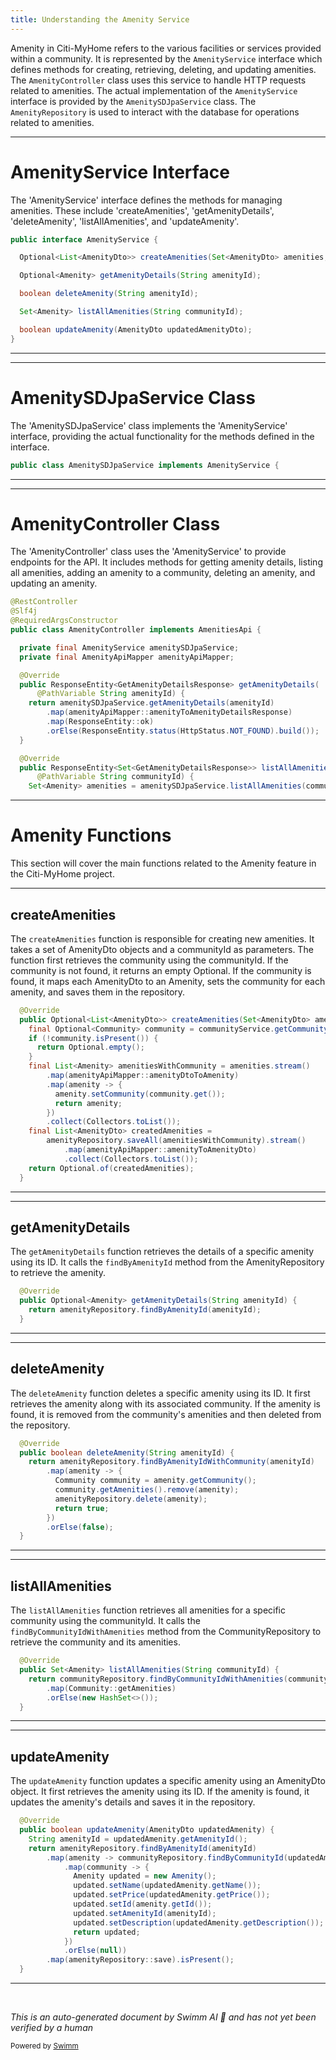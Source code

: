 ```yaml
---
title: Understanding the Amenity Service
---
```

Amenity in Citi-MyHome refers to the various facilities or services provided within a community. It is represented by the `AmenityService` interface which defines methods for creating, retrieving, deleting, and updating amenities. The `AmenityController` class uses this service to handle HTTP requests related to amenities. The actual implementation of the `AmenityService` interface is provided by the `AmenitySDJpaService` class. The `AmenityRepository` is used to interact with the database for operations related to amenities.

<SwmSnippet path="/service/src/main/java/com/myhome/services/AmenityService.java" line="25">

---

# AmenityService Interface

The 'AmenityService' interface defines the methods for managing amenities. These include 'createAmenities', 'getAmenityDetails', 'deleteAmenity', 'listAllAmenities', and 'updateAmenity'.

```java
public interface AmenityService {

  Optional<List<AmenityDto>> createAmenities(Set<AmenityDto> amenities, String communityId);

  Optional<Amenity> getAmenityDetails(String amenityId);

  boolean deleteAmenity(String amenityId);

  Set<Amenity> listAllAmenities(String communityId);

  boolean updateAmenity(AmenityDto updatedAmenityDto);
}
```

---

</SwmSnippet>

<SwmSnippet path="/service/src/main/java/com/myhome/services/springdatajpa/AmenitySDJpaService.java" line="37">

---

# AmenitySDJpaService Class

The 'AmenitySDJpaService' class implements the 'AmenityService' interface, providing the actual functionality for the methods defined in the interface.

```java
public class AmenitySDJpaService implements AmenityService {
```

---

</SwmSnippet>

<SwmSnippet path="/service/src/main/java/com/myhome/controllers/AmenityController.java" line="38">

---

# AmenityController Class

The 'AmenityController' class uses the 'AmenityService' to provide endpoints for the API. It includes methods for getting amenity details, listing all amenities, adding an amenity to a community, deleting an amenity, and updating an amenity.

```java
@RestController
@Slf4j
@RequiredArgsConstructor
public class AmenityController implements AmenitiesApi {

  private final AmenityService amenitySDJpaService;
  private final AmenityApiMapper amenityApiMapper;

  @Override
  public ResponseEntity<GetAmenityDetailsResponse> getAmenityDetails(
      @PathVariable String amenityId) {
    return amenitySDJpaService.getAmenityDetails(amenityId)
        .map(amenityApiMapper::amenityToAmenityDetailsResponse)
        .map(ResponseEntity::ok)
        .orElse(ResponseEntity.status(HttpStatus.NOT_FOUND).build());
  }

  @Override
  public ResponseEntity<Set<GetAmenityDetailsResponse>> listAllAmenities(
      @PathVariable String communityId) {
    Set<Amenity> amenities = amenitySDJpaService.listAllAmenities(communityId);
```

---

</SwmSnippet>

# Amenity Functions

This section will cover the main functions related to the Amenity feature in the Citi-MyHome project.

<SwmSnippet path="/service/src/main/java/com/myhome/services/springdatajpa/AmenitySDJpaService.java" line="44">

---

## createAmenities

The `createAmenities` function is responsible for creating new amenities. It takes a set of AmenityDto objects and a communityId as parameters. The function first retrieves the community using the communityId. If the community is not found, it returns an empty Optional. If the community is found, it maps each AmenityDto to an Amenity, sets the community for each amenity, and saves them in the repository.

```java
  @Override
  public Optional<List<AmenityDto>> createAmenities(Set<AmenityDto> amenities, String communityId) {
    final Optional<Community> community = communityService.getCommunityDetailsById(communityId);
    if (!community.isPresent()) {
      return Optional.empty();
    }
    final List<Amenity> amenitiesWithCommunity = amenities.stream()
        .map(amenityApiMapper::amenityDtoToAmenity)
        .map(amenity -> {
          amenity.setCommunity(community.get());
          return amenity;
        })
        .collect(Collectors.toList());
    final List<AmenityDto> createdAmenities =
        amenityRepository.saveAll(amenitiesWithCommunity).stream()
            .map(amenityApiMapper::amenityToAmenityDto)
            .collect(Collectors.toList());
    return Optional.of(createdAmenities);
  }
```

---

</SwmSnippet>

<SwmSnippet path="/service/src/main/java/com/myhome/services/springdatajpa/AmenitySDJpaService.java" line="64">

---

## getAmenityDetails

The `getAmenityDetails` function retrieves the details of a specific amenity using its ID. It calls the `findByAmenityId` method from the AmenityRepository to retrieve the amenity.

```java
  @Override
  public Optional<Amenity> getAmenityDetails(String amenityId) {
    return amenityRepository.findByAmenityId(amenityId);
  }
```

---

</SwmSnippet>

<SwmSnippet path="/service/src/main/java/com/myhome/services/springdatajpa/AmenitySDJpaService.java" line="69">

---

## deleteAmenity

The `deleteAmenity` function deletes a specific amenity using its ID. It first retrieves the amenity along with its associated community. If the amenity is found, it is removed from the community's amenities and then deleted from the repository.

```java
  @Override
  public boolean deleteAmenity(String amenityId) {
    return amenityRepository.findByAmenityIdWithCommunity(amenityId)
        .map(amenity -> {
          Community community = amenity.getCommunity();
          community.getAmenities().remove(amenity);
          amenityRepository.delete(amenity);
          return true;
        })
        .orElse(false);
  }
```

---

</SwmSnippet>

<SwmSnippet path="/service/src/main/java/com/myhome/services/springdatajpa/AmenitySDJpaService.java" line="81">

---

## listAllAmenities

The `listAllAmenities` function retrieves all amenities for a specific community using the communityId. It calls the `findByCommunityIdWithAmenities` method from the CommunityRepository to retrieve the community and its amenities.

```java
  @Override
  public Set<Amenity> listAllAmenities(String communityId) {
    return communityRepository.findByCommunityIdWithAmenities(communityId)
        .map(Community::getAmenities)
        .orElse(new HashSet<>());
  }
```

---

</SwmSnippet>

<SwmSnippet path="/service/src/main/java/com/myhome/services/springdatajpa/AmenitySDJpaService.java" line="88">

---

## updateAmenity

The `updateAmenity` function updates a specific amenity using an AmenityDto object. It first retrieves the amenity using its ID. If the amenity is found, it updates the amenity's details and saves it in the repository.

```java
  @Override
  public boolean updateAmenity(AmenityDto updatedAmenity) {
    String amenityId = updatedAmenity.getAmenityId();
    return amenityRepository.findByAmenityId(amenityId)
        .map(amenity -> communityRepository.findByCommunityId(updatedAmenity.getCommunityId())
            .map(community -> {
              Amenity updated = new Amenity();
              updated.setName(updatedAmenity.getName());
              updated.setPrice(updatedAmenity.getPrice());
              updated.setId(amenity.getId());
              updated.setAmenityId(amenityId);
              updated.setDescription(updatedAmenity.getDescription());
              return updated;
            })
            .orElse(null))
        .map(amenityRepository::save).isPresent();
  }
```

---

</SwmSnippet>

&nbsp;

*This is an auto-generated document by Swimm AI 🌊 and has not yet been verified by a human*

<SwmMeta version="3.0.0" repo-id="Z2l0aHViJTNBJTNBQ2l0aS1NeUhvbWUlM0ElM0FnaWxhZG5hdm90" repo-name="Citi-MyHome" doc-type="overview"><sup>Powered by [Swimm](/)</sup></SwmMeta>

